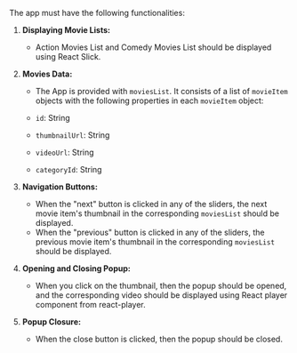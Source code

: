 The app must have the following functionalities:

1. **Displaying Movie Lists:**
   - Action Movies List and Comedy Movies List should be displayed using React Slick.

2. **Movies Data:**
   - The App is provided with `moviesList`. It consists of a list of `movieItem` objects with the following properties in each `movieItem` object:

   - `id`: String
   - `thumbnailUrl`: String
   - `videoUrl`: String
   - `categoryId`: String

3. **Navigation Buttons:**
   - When the "next" button is clicked in any of the sliders, the next movie item's thumbnail in the corresponding `moviesList` should be displayed.
   - When the "previous" button is clicked in any of the sliders, the previous movie item's thumbnail in the corresponding `moviesList` should be displayed.

4. **Opening and Closing Popup:**
   - When you click on the thumbnail, then the popup should be opened, and the corresponding video should be displayed using React player component from react-player.

5. **Popup Closure:**
   - When the close button is clicked, then the popup should be closed.
